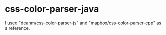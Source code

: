 # css-color-parser-java

I used "deanm/css-color-parser-js" and "mapbox/css-color-parser-cpp" as a reference.
